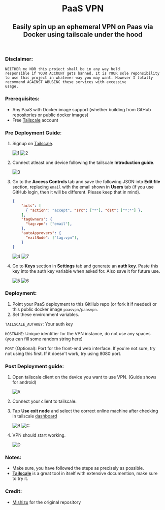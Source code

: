 <h1 align="center">PaaS VPN</h1>
<h2 align="center">Easily spin up an ephemeral VPN on Paas via Docker using tailscale under the hood</h2><br>

### Disclaimer:
<code>NEITHER me NOR this project shall be in any way held responsible if YOUR ACCOUNT gets banned. It is YOUR sole
reponsibility to use this project in whatever way you may want. However I totally recommend AGAINST ABUSING these 
services with excessive usage.</code><br>
### Prerequisites:
- Any PaaS with Docker image support (whether building from GitHub repositories or public docker images)
- Free [Tailscale](https://tailscale.com/) account<br>
### Pre Deployment Guide:
1. Signup on [Tailscale](https://tailscale.com/).

    ![1](/assets/1.png)
    ![2](/assets/2.png)
2. Connect atleast one device following the tailscale **Introduction guide**.

    ![3](/assets/3.png)
3. Go to the **Access Controls** tab and save the following JSON into **Edit file** section, replacing <code>email</code>
with the email shown in **Users** tab (if you use GitHub login, then it will be different. Please keep that in mind).
    ```json
    {
        "acls": [
          { "action": "accept", "src": ["*"], "dst": ["*:*"] },
        ],
        "tagOwners": {
          "tag:vpn": ["email"],
        },
        "autoApprovers": {
          "exitNode": ["tag:vpn"],
        }
    }
    ```

    ![4](/assets/4.png)
    ![7](/assets/7.png)
4. Go to **Keys** section in **Settings** tab and generate an **auth key**. Paste this key into the auth key variable when asked for.
Also save it for future use.

    ![5](/assets/5.png)
    ![6](/assets/6.png)<br>
### Deployment:
1. Point your PaaS deployment to this GitHub repo (or fork it if needed) or this public docker image `paasvpn/paasvpn`.
2. Set these environment variables.

`TAILSCALE_AUTHKEY`: Your auth key

`HOSTNAME`: Unique identifier for the VPN instance, do not use any spaces (you can fill some random string here)

`PORT` (Optional): Port for the front-end web interface. If you're not sure, try not using this first. If it doesn't work, try using 8080 port.
### Post Deployment guide:
1. Open tailscale client on the device you want to use VPN. (Guide shows for android)

    ![A](/assets/A.jpeg)
2. Connect your client to tailscale.
3. Tap **Use exit node** and select the correct online machine after checking in tailscale [dashboard](https://login.tailscale.com/admin/machines)

    ![B](/assets/B.jpeg)
    ![C](/assets/C.jpeg)
4. VPN should start working.

    ![D](/assets/D.jpeg)<br>
### Notes:
- Make sure, you have followed the steps as precisely as possible.
- **[Tailscale](https://tailscale.com/)** is a great tool in itself with extensive documention, make sure to try it.<br>
### Credit:
- [Mishizu](https://t.me/mishizu) for the original repository
